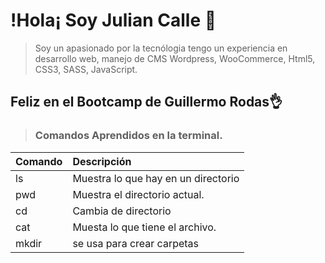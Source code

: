 # !Hola¡ Soy Julian Calle 👋

> Soy un apasionado por la tecnólogia tengo un experiencia en desarrollo web, manejo de CMS Wordpress, WooCommerce, Html5, CSS3, SASS, JavaScript. 

 ## Feliz en el Bootcamp de Guillermo Rodas👌

> ### Comandos Aprendidos en la terminal.

| Comando | Descripción |
|:--------|:-------------|
|ls       | Muestra lo que hay en un directorio |
|pwd      | Muestra el directorio actual. |
|cd       | Cambia de directorio|
|cat      | Muesta lo que tiene el archivo. |
|mkdir    | se usa para crear carpetas |

<!--
**julian0986/julian0986** is a ✨ _special_ ✨ repository because its `README.md` (this file) appears on your GitHub profile.

Here are some ideas to get you started:

- 🔭 I’m currently working on ...
- 🌱 I’m currently learning ...
- 👯 I’m looking to collaborate on ...
- 🤔 I’m looking for help with ...
- 💬 Ask me about ...
- 📫 How to reach me: ...
- 😄 Pronouns: ...
- ⚡ Fun fact: ...
-->

